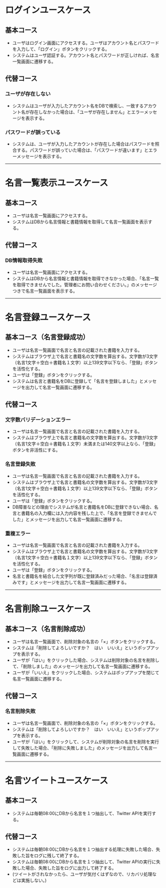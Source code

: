 # ログインユースケース

## 基本コース

- ユーザはログイン画面にアクセスする。ユーザはアカウント名とパスワードを入力して、「ログイン」ボタンをクリックする。
- システムはユーザ認証する。アカウント名とパスワードが正しければ、名言一覧画面に遷移する。

## 代替コース

### ユーザが存在しない

- システムはユーザが入力したアカウント名をDBで検索し、一致するアカウント名が存在しなかった場合は、「ユーザが存在しません」とエラーメッセージを表示する。

### パスワードが誤っている

- システムは、ユーザが入力したアカウントが存在した場合はパスワードを照合する。パスワードが誤っていた場合は、「パスワードが違います」とエラーメッセージを表示する。

---

# 名言一覧表示ユースケース

## 基本コース

- ユーザは名言一覧画面にアクセスする。
- システムはDBから名言情報と書籍情報を取得して名言一覧画面を表示する。

## 代替コース

### DB情報取得失敗

- ユーザは名言一覧画面にアクセスする。
- システムはDBから名言情報と書籍情報を取得できなかった場合、「名言一覧を取得できませんでした。管理者にお問い合わせください。」のメッセージつきで名言一覧画面を表示する。

---

# 名言登録ユースケース

## 基本コース（名言登録成功）

- ユーザは名言一覧画面で名言と名言の記載された書籍を入力する。
- システムはブラウザ上で名言と書籍名の文字数を算出する。文字数が3文字（名言1文字＋空白＋書籍名１文字）以上139文字以下なら、「登録」ボタンを活性化する。
- ユーザは「登録」ボタンをクリックする。
- システムは名言と書籍名をDBに登録して「名言を登録しました」とメッセージを出力して名言一覧画面に遷移する。

## 代替コース

### 文字数バリデーションエラー

- ユーザは名言一覧画面で名言と名言の記載された書籍を入力する。
- システムはブラウザ上で名言と書籍名の文字数を算出する。文字数が3文字（名言1文字＋空白＋書籍名１文字）未満または140文字以上なら、「登録」ボタンを非活性にする。

### 名言登録失敗

- ユーザは名言一覧画面で名言と名言の記載された書籍を入力する。
- システムはブラウザ上で名言と書籍名の文字数を算出する。文字数が3文字（名言1文字＋空白＋書籍名１文字）以上139文字以下なら、「登録」ボタンを活性化する。
- ユーザは「登録」ボタンをクリックする。
- DB障害などの理由でシステムが名言と書籍名をDBに登録できない場合、名言と書籍名の入力欄には入力内容を残した上で、「名言を登録できませんでした」とメッセージを出力して名言一覧画面に遷移する。

### 重複エラー

- ユーザは名言一覧画面で名言と名言の記載された書籍を入力する。
- システムはブラウザ上で名言と書籍名の文字数を算出する。文字数が3文字（名言1文字＋空白＋書籍名１文字）以上139文字以下なら、「登録」ボタンを活性化する。
- ユーザは「登録」ボタンをクリックする。
- 名言と書籍名を結合した文字列が既に登録済みだった場合、「名言は登録済みです」とメッセージを出力して名言一覧画面に遷移する。

---

# 名言削除ユースケース

## 基本コース（名言削除成功）

- ユーザは名言一覧画面で、削除対象の名言の「×」ボタンをクリックする。
- システムは「削除してよろしいですか？　はい　いいえ」というポップアップを表示する。
- ユーザが「はい」をクリックした場合、システムは削除対象の名言を削除して、「削除しました」のメッセージを出力して名言一覧画面に遷移する。
- ユーザが「いいえ」をクリックした場合、システムはポップアップを閉じて名言一覧画面に遷移する。

## 代替コース

### 名言削除失敗

- ユーザは名言一覧画面で、削除対象の名言の「×」ボタンをクリックする。
- システムは「削除してよろしいですか？　はい　いいえ」というポップアップを表示する。
- ユーザが「はい」をクリックして、システムが削除対象の名言を削除を実行して失敗した場合、「削除に失敗しました」のメッセージを出力して名言一覧画面に遷移する。

---

# 名言ツイートユースケース

## 基本コース

- システムは毎朝08:00にDBから名言を１つ抽出して、Twitter APIを実行する。

## 代替コース

- システムは毎朝08:00にDBから名言を１つ抽出する処理に失敗した場合、失敗した旨をログに残して終了する。
- システムは毎朝08:00にDBから名言を１つ抽出して、Twitter APIの実行に失敗した場合、失敗した旨をログに出力して終了する。
- (ツイートがされなかったら、ユーザが気付くはずなので、リカバリ処理などは実施しない。)